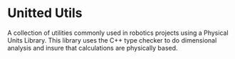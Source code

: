# Unitted Utils

A collection of utilities commonly used in robotics projects using a Physical Units Library. This library uses the C++ type checker to do dimensional analysis and insure that calculations are physically based.
